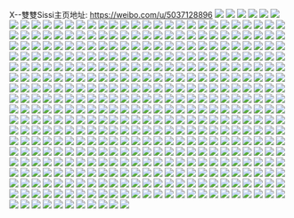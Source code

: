 X--雙雙Sissi主页地址: https://weibo.com/u/5037128896 
![](https://wx4.sinaimg.cn/mw2000/005uThksly1h92b1spoouj32bx2u71kz.jpg) 
![](https://wx4.sinaimg.cn/mw2000/005uThksly1h90z0phl5ij32s41vde84.jpg) 
![](https://wx4.sinaimg.cn/mw2000/005uThksly1h8u6kq5e0oj32c03401kz.jpg) 
![](https://wx4.sinaimg.cn/mw2000/005uThksly1h8u6krx22ij32c0340hdv.jpg) 
![](https://wx4.sinaimg.cn/mw2000/005uThksly1h8u6ksxjdkj31sx2uhqv5.jpg) 
![](https://wx4.sinaimg.cn/mw2000/005uThksly1h890p9p9v6j336c2484qq.jpg) 
![](https://wx4.sinaimg.cn/mw2000/005uThksly1h890p6d72tj336c2484qq.jpg) 
![](https://wx4.sinaimg.cn/mw2000/005uThksly1h890paqypoj336c2481ky.jpg) 
![](https://wx4.sinaimg.cn/mw2000/005uThksly1h890pc0otnj336c248u0x.jpg) 
![](https://wx4.sinaimg.cn/mw2000/005uThksly1h890pcbh0sj30sg0ntgp7.jpg) 
![](https://wx4.sinaimg.cn/mw2000/005uThksly1h890pd9yyij336c247u0x.jpg) 
![](https://wx4.sinaimg.cn/mw2000/005uThksly1h83slcqbi9j31790oc7ff.jpg) 
![](https://wx4.sinaimg.cn/mw2000/005uThksly1h83sld3qtvj31hc0u0qjj.jpg) 
![](https://wx4.sinaimg.cn/mw2000/005uThksly1h7vcauir7gj30sg1ektii.jpg) 
![](https://wx4.sinaimg.cn/mw2000/005uThksly1h7ujm3lf5lj31r22zge81.jpg) 
![](https://wx4.sinaimg.cn/mw2000/005uThksly1h7ujmc4gyzj31nz1x5avd.jpg) 
![](https://wx4.sinaimg.cn/mw2000/005uThksly1h7ujma51p8j324836c7wj.jpg) 
![](https://wx4.sinaimg.cn/mw2000/005uThksly1h7ujmbazw7j31ny23dnmr.jpg) 
![](https://wx4.sinaimg.cn/mw2000/005uThksly1h7ujmeko5cj32vd2c04qs.jpg) 
![](https://wx4.sinaimg.cn/mw2000/005uThksly1h7ujm26aohj31nz1smqnj.jpg) 
![](https://wx4.sinaimg.cn/mw2000/005uThksly1h7ujnba1kxj324836cu0x.jpg) 
![](https://wx4.sinaimg.cn/mw2000/005uThksly1h7ujm53x9ij324836c7wi.jpg) 
![](https://wx4.sinaimg.cn/mw2000/005uThksly1h7ujrv95wjj32c0340hdt.jpg) 
![](https://wx4.sinaimg.cn/mw2000/005uThksly1h7puilhpcij32vz1cbu0x.jpg) 
![](https://wx4.sinaimg.cn/mw2000/005uThksly1h7puio54o4j32v72phnpe.jpg) 
![](https://wx4.sinaimg.cn/mw2000/005uThksly1h7puijrj3gj30u00zcai4.jpg) 
![](https://wx4.sinaimg.cn/mw2000/005uThksly1h7gmxubjruj30zo256h1j.jpg) 
![](https://wx4.sinaimg.cn/mw2000/005uThksly1h7gmxuspkjj30zo2564e6.jpg) 
![](https://wx4.sinaimg.cn/mw2000/005uThksly1h7gmyzp4b2j30zo256gof.jpg) 
![](https://wx4.sinaimg.cn/mw2000/005uThksly1h7gmxvbeysj30zo256k77.jpg) 
![](https://wx4.sinaimg.cn/mw2000/005uThksly1h7gmxvu35kj30zo256apd.jpg) 
![](https://wx4.sinaimg.cn/mw2000/005uThksly1h7gmxt5n9oj30zn1zegok.jpg) 
![](https://wx4.sinaimg.cn/mw2000/005uThksly1h7gmxwbzzyj30zo256acv.jpg) 
![](https://wx4.sinaimg.cn/mw2000/005uThksly1h7gmxwwi23j30zo256tbf.jpg) 
![](https://wx4.sinaimg.cn/mw2000/005uThksly1h7gmxxg9klj30zo256wh9.jpg) 
![](https://wx4.sinaimg.cn/mw2000/005uThksly1h762fca49vj32t91pqn1o.jpg) 
![](https://wx4.sinaimg.cn/mw2000/005uThksly1h762fcw32zj31rg22g1bx.jpg) 
![](https://wx4.sinaimg.cn/mw2000/005uThksly1h762fb9k9cj31v31qlwze.jpg) 
![](https://wx4.sinaimg.cn/mw2000/005uThksly1h762fd6t8fj30u0140q8p.jpg) 
![](https://wx4.sinaimg.cn/mw2000/005uThksly1h6yv3z4negj319c1ujtda.jpg) 
![](https://wx4.sinaimg.cn/mw2000/005uThksly1h6tgvmpcsfj32c0340qv6.jpg) 
![](https://wx4.sinaimg.cn/mw2000/005uThksly1h6gwedarqrj31kb22bjsp.jpg) 
![](https://wx4.sinaimg.cn/mw2000/005uThksly1h6gwef0o3fj31o0280401.jpg) 
![](https://wx4.sinaimg.cn/mw2000/005uThksly1h6gwehdzttj31kz27275u.jpg) 
![](https://wx4.sinaimg.cn/mw2000/005uThksly1h6gwel63gsj31o02801ha.jpg) 
![](https://wx4.sinaimg.cn/mw2000/005uThksly1h6gwelo2lcj30n00midgr.jpg) 
![](https://wx4.sinaimg.cn/mw2000/005uThksly1h6gwec50qpj31go280ta5.jpg) 
![](https://wx4.sinaimg.cn/mw2000/005uThksly1h6gwen39k4j31nz1zpaly.jpg) 
![](https://wx4.sinaimg.cn/mw2000/005uThksly1h6gweq197cj31o0280qh5.jpg) 
![](https://wx4.sinaimg.cn/mw2000/005uThksly1h6gweu35vrj31o0280abl.jpg) 
![](https://wx4.sinaimg.cn/mw2000/005uThksly1h61oz2b836j30zk1beak5.jpg) 
![](https://wx4.sinaimg.cn/mw2000/005uThksly1h61oz1kq6dj32c0340x6p.jpg) 
![](https://wx4.sinaimg.cn/mw2000/005uThksly1h61oswbfjnj32c03401l0.jpg) 
![](https://wx4.sinaimg.cn/mw2000/005uThksly1h61oz3dxcoj30zk1beh0h.jpg) 
![](https://wx4.sinaimg.cn/mw2000/005uThksly1h61otletpmj32c0340hdw.jpg) 
![](https://wx4.sinaimg.cn/mw2000/005uThksly1h61iwe5gzpj32c0340doe.jpg) 
![](https://wx4.sinaimg.cn/mw2000/005uThksly1h61iw68i2bj32c03401l0.jpg) 
![](https://wx4.sinaimg.cn/mw2000/005uThksly1h61iw6v68fj30u01fm0vn.jpg) 
![](https://wx4.sinaimg.cn/mw2000/005uThksly1h4eiu1fn5rj32c035a7wj.jpg) 
![](https://wx4.sinaimg.cn/mw2000/005uThksly1h4eitxot28j32c0340hdt.jpg) 
![](https://wx4.sinaimg.cn/mw2000/005uThksly1h4eiu2us4rj31pl340kjl.jpg) 
![](https://wx4.sinaimg.cn/mw2000/005uThksly1h4eitvh28vj31na2icqtg.jpg) 
![](https://wx4.sinaimg.cn/mw2000/005uThksly1h4eitzpr2zj32c0340e81.jpg) 
![](https://wx4.sinaimg.cn/mw2000/005uThksly1h4eityqdymj32c038enpd.jpg) 
![](https://wx4.sinaimg.cn/mw2000/005uThksly1h4eiu4udnsj31ic2dab29.jpg) 
![](https://wx4.sinaimg.cn/mw2000/005uThksly1h4eitwpzl3j31qz2oo4qq.jpg) 
![](https://wx4.sinaimg.cn/mw2000/005uThksly1h4eiu7mo9yj329325o7wi.jpg) 
![](https://wx4.sinaimg.cn/mw2000/005uThksly1h4eiu67cb9j31ri33yqv5.jpg) 
![](https://wx4.sinaimg.cn/mw2000/005uThksly1h4ckdi6cktj30xc2xekjm.jpg) 
![](https://wx4.sinaimg.cn/mw2000/005uThksly1h4ckdja2c3j30wi1y7e81.jpg) 
![](https://wx4.sinaimg.cn/mw2000/005uThksly1h4ckdl06x8j31k033v4qr.jpg) 
![](https://wx4.sinaimg.cn/mw2000/005uThksly1h4ckdfiv1yj30wi1y7kjl.jpg) 
![](https://wx4.sinaimg.cn/mw2000/005uThksly1h4ckdlyhh6j30wi1y7hdt.jpg) 
![](https://wx4.sinaimg.cn/mw2000/005uThksly1h4ckdodza1j30wi1y7e81.jpg) 
![](https://wx4.sinaimg.cn/mw2000/005uThksly1h45jh9m3xij30zk24xdjs.jpg) 
![](https://wx4.sinaimg.cn/mw2000/005uThksly1h3vv578dgcj32c0340b2a.jpg) 
![](https://wx4.sinaimg.cn/mw2000/005uThksly1h3vv5831btj30sz18116u.jpg) 
![](https://wx4.sinaimg.cn/mw2000/005uThksly1h3vv5b7uo1j32c02qanpe.jpg) 
![](https://wx4.sinaimg.cn/mw2000/005uThksly1h3vv5ctkvoj31w22ryu0x.jpg) 
![](https://wx4.sinaimg.cn/mw2000/005uThksly1h3vv5fxwlwj326x2rnx6r.jpg) 
![](https://wx4.sinaimg.cn/mw2000/005uThksly1h3pacep8tcj30q00v847e.jpg) 
![](https://wx4.sinaimg.cn/mw2000/005uThksly1h2bll0hla4j31li2087wh.jpg) 
![](https://wx4.sinaimg.cn/mw2000/005uThksly1h2bll2b0r9j31nz2077wh.jpg) 
![](https://wx4.sinaimg.cn/mw2000/005uThksly1h2bll3mn3ij31mq1z44qp.jpg) 
![](https://wx4.sinaimg.cn/mw2000/005uThksly1h1ol9i5orlj30zo256dxj.jpg) 
![](https://wx4.sinaimg.cn/mw2000/005uThksly1h0d0moz7ywj32fs1v8u0x.jpg) 
![](https://wx4.sinaimg.cn/mw2000/005uThksly1h0d0mpwg8ij31q81si4qq.jpg) 
![](https://wx4.sinaimg.cn/mw2000/005uThksly1h0d0mt2cwlj32t32001l0.jpg) 
![](https://wx4.sinaimg.cn/mw2000/005uThksly1h0d0mnygnlj32c02y3npg.jpg) 
![](https://wx4.sinaimg.cn/mw2000/005uThksly1h0d0muy1urj32612154os.jpg) 
![](https://wx4.sinaimg.cn/mw2000/005uThksly1h0d0mud7xlj325u2k2b2b.jpg) 
![](https://wx4.sinaimg.cn/mw2000/005uThksly1h0bt4kz806j334122ou0y.jpg) 
![](https://wx4.sinaimg.cn/mw2000/005uThksly1h0bt4j69bcj322n2qzx6p.jpg) 
![](https://wx4.sinaimg.cn/mw2000/005uThksly1h071zvwy7mj32b4340e82.jpg) 
![](https://wx4.sinaimg.cn/mw2000/005uThksly1h071zwehvoj30u00u0abs.jpg) 
![](https://wx4.sinaimg.cn/mw2000/005uThksly1h071ztuw5bj31o0280qv5.jpg) 
![](https://wx4.sinaimg.cn/mw2000/005uThksly1h01nf2telqj30qs14nahe.jpg) 
![](https://wx4.sinaimg.cn/mw2000/005uThksly1gzy529s0ozj30u00sywpr.jpg) 
![](https://wx4.sinaimg.cn/mw2000/005uThksly1gzy52cmbwkj32c0340kjm.jpg) 
![](https://wx4.sinaimg.cn/mw2000/005uThksly1gzs5agqgd0j31gb20y1kx.jpg) 
![](https://wx4.sinaimg.cn/mw2000/005uThksly1gzl8u5m8baj32b6340hdt.jpg) 
![](https://wx4.sinaimg.cn/mw2000/005uThksly1gzl8u70oxrj32c034uhdt.jpg) 
![](https://wx4.sinaimg.cn/mw2000/005uThksly1gzl8u8kc91j32c034ikjl.jpg) 
![](https://wx4.sinaimg.cn/mw2000/005uThksly1gzl8w3y654j30u00wjth9.jpg) 
![](https://wx4.sinaimg.cn/mw2000/005uThksly1gzcqkl91rhj311y0qowmg.jpg) 
![](https://wx4.sinaimg.cn/mw2000/005uThksly1gzaoj0wyvbj31o0280kjl.jpg) 
![](https://wx4.sinaimg.cn/mw2000/005uThksly1gz9pzhsc07j31o0280kjl.jpg) 
![](https://wx4.sinaimg.cn/mw2000/005uThksly1gz9pzt3jb7j31li27zqv5.jpg) 
![](https://wx4.sinaimg.cn/mw2000/005uThksly1gz9q0gguujj31o0280x6p.jpg) 
![](https://wx4.sinaimg.cn/mw2000/005uThksly1gz9q12ew30j325p2t4e84.jpg) 
![](https://wx4.sinaimg.cn/mw2000/005uThksly1gz9q19l7noj32c02tmnpd.jpg) 
![](https://wx4.sinaimg.cn/mw2000/005uThksly1gz9q1vgtlgj32c02w81kz.jpg) 
![](https://wx4.sinaimg.cn/mw2000/005uThksly1gz9q2gid93j315o3357wj.jpg) 
![](https://wx4.sinaimg.cn/mw2000/005uThksly1gz9q258ua6j30xc4rju0x.jpg) 
![](https://wx4.sinaimg.cn/mw2000/005uThksly1gz9qa0lr4lj315i33z7wi.jpg) 
![](https://wx4.sinaimg.cn/mw2000/005uThksly1gz8ai3hjrij31wb33zu0y.jpg) 
![](https://wx4.sinaimg.cn/mw2000/005uThksly1gz86zjakw9j31lx27znpd.jpg) 
![](https://wx4.sinaimg.cn/mw2000/005uThksly1gz86zi73jkj327k32akjl.jpg) 
![](https://wx4.sinaimg.cn/mw2000/005uThksly1gz871gtah8j31o0280npd.jpg) 
![](https://wx4.sinaimg.cn/mw2000/005uThksly1gz86zf7ftbj31o0280hdt.jpg) 
![](https://wx4.sinaimg.cn/mw2000/005uThksly1gz86zh65hhj32c0340u0z.jpg) 
![](https://wx4.sinaimg.cn/mw2000/005uThksly1gz71xkbtr8j31c41sve7u.jpg) 
![](https://wx4.sinaimg.cn/mw2000/005uThksly1gz71xej4x4j31o024kx28.jpg) 
![](https://wx4.sinaimg.cn/mw2000/005uThksly1gz86zefej9j32c03404qr.jpg) 
![](https://wx4.sinaimg.cn/mw2000/005uThksly1gz870afqayj31o0280h7g.jpg) 
![](https://wx4.sinaimg.cn/mw2000/005uThksly1gz50de4f27j32832o14qp.jpg) 
![](https://wx4.sinaimg.cn/mw2000/005uThksly1gz2ll904f8j31c41sve7u.jpg) 
![](https://wx4.sinaimg.cn/mw2000/005uThksly1gyy39p5v4rj316v0u0qgt.jpg) 
![](https://wx4.sinaimg.cn/mw2000/005uThksly1gyy3axtovuj316e0u0wmx.jpg) 
![](https://wx4.sinaimg.cn/mw2000/005uThksly1gyy39r6vxlj30u010mqam.jpg) 
![](https://wx4.sinaimg.cn/mw2000/005uThksly1gyy39ro978j30u01170zm.jpg) 
![](https://wx4.sinaimg.cn/mw2000/005uThksly1gyxbw3luczj31670u0am8.jpg) 
![](https://wx4.sinaimg.cn/mw2000/005uThksly1gyxbw42se9j30u011aws1.jpg) 
![](https://wx4.sinaimg.cn/mw2000/005uThksly1gyxbw4fxauj30u00xmwlc.jpg) 
![](https://wx4.sinaimg.cn/mw2000/005uThksly1gyxbw50j2wj30tl0q8q3q.jpg) 
![](https://wx4.sinaimg.cn/mw2000/005uThksly1gyxbw5ayvrj30u0190doe.jpg) 
![](https://wx4.sinaimg.cn/mw2000/005uThksly1gyxbwh2d7cj30n00tdags.jpg) 
![](https://wx4.sinaimg.cn/mw2000/005uThksly1gyxbwgsgnpj30u00wcgtj.jpg) 
![](https://wx4.sinaimg.cn/mw2000/005uThksly1gyudm1ar0vj30zm1u2gxa.jpg) 
![](https://wx4.sinaimg.cn/mw2000/005uThksly1gyudm1mdthj31hc0u0ak7.jpg) 
![](https://wx4.sinaimg.cn/mw2000/005uThksly1gyudm1ze15j30zn21wdua.jpg) 
![](https://wx4.sinaimg.cn/mw2000/005uThksly1gyudlxpe1wj30zm22hti3.jpg) 
![](https://wx4.sinaimg.cn/mw2000/005uThksly1gyq9ena88ej32c0340x6p.jpg) 
![](https://wx4.sinaimg.cn/mw2000/005uThksly1gymrswhkg8j30sg0rd46v.jpg) 
![](https://wx4.sinaimg.cn/mw2000/005uThksly1gymrsx6gz5j31fx1x61kx.jpg) 
![](https://wx4.sinaimg.cn/mw2000/005uThksly1gymrsyeoawj3340340u0y.jpg) 
![](https://wx4.sinaimg.cn/mw2000/005uThksly1gyjb8kvgt6j30go0mlwgb.jpg) 
![](https://wx4.sinaimg.cn/mw2000/005uThksly1gyb7xia8orj30u00witfg.jpg) 
![](https://wx4.sinaimg.cn/mw2000/005uThksly1gxxak6ppu1j32c02wf7wm.jpg) 
![](https://wx4.sinaimg.cn/mw2000/005uThksly1gxxak83kvtj327q2lgqv5.jpg) 
![](https://wx4.sinaimg.cn/mw2000/005uThksly1gxxak8s7yrj31ir1o0b0y.jpg) 
![](https://wx4.sinaimg.cn/mw2000/005uThksly1gxurczpa12j31o01o01kx.jpg) 
![](https://wx4.sinaimg.cn/mw2000/005uThksly1gxqdoi9gnmj31901o0nf9.jpg) 
![](https://wx4.sinaimg.cn/mw2000/005uThksly1gxqdoj85fpj31bs1o0wte.jpg) 
![](https://wx4.sinaimg.cn/mw2000/005uThksly1gxp0uufw6cj30u0190tf1.jpg) 
![](https://wx4.sinaimg.cn/mw2000/005uThksly1gxlh6nc700j31z01z0e81.jpg) 
![](https://wx4.sinaimg.cn/mw2000/005uThksly1gxlh6t7eckj32c025qnpd.jpg) 
![](https://wx4.sinaimg.cn/mw2000/005uThksly1gxhsyeub28j32402o5b2a.jpg) 
![](https://wx4.sinaimg.cn/mw2000/005uThksly1gx912sduyuj31o01o07wh.jpg) 
![](https://wx4.sinaimg.cn/mw2000/005uThksly1gx912u88ibj31o01ko7wh.jpg) 
![](https://wx4.sinaimg.cn/mw2000/005uThksly1gx912upi2hj31o01m0b29.jpg) 
![](https://wx4.sinaimg.cn/mw2000/005uThksly1gx912vrlcgj31ly1lt7wh.jpg) 
![](https://wx4.sinaimg.cn/mw2000/005uThksly1gx912v8ovlj31o01o01kx.jpg) 
![](https://wx4.sinaimg.cn/mw2000/005uThksly1gx912w56a1j31jc1l97wh.jpg) 
![](https://wx4.sinaimg.cn/mw2000/005uThksly1gx6r3pbn90j30u00wsdsf.jpg) 
![](https://wx4.sinaimg.cn/mw2000/005uThksly1gx6r3nz861j30u00ys7fw.jpg) 
![](https://wx4.sinaimg.cn/mw2000/005uThksly1gx6r3olxj7j30u00v3wpx.jpg) 
![](https://wx4.sinaimg.cn/mw2000/005uThksly1gx6ke9ojlfj32bp2epnpf.jpg) 
![](https://wx4.sinaimg.cn/mw2000/005uThksly1gx31fo8n9nj31li1mk1kx.jpg) 
![](https://wx4.sinaimg.cn/mw2000/005uThksly1gx31fq4g86j326q2c04qr.jpg) 
![](https://wx4.sinaimg.cn/mw2000/005uThksly1gwym5e7uomj30u10u00wt.jpg) 
![](https://wx4.sinaimg.cn/mw2000/005uThksly1gwym5e08m0j30u00yytcr.jpg) 
![](https://wx4.sinaimg.cn/mw2000/005uThksly1gwym5ef24cj30u00u0djc.jpg) 
![](https://wx4.sinaimg.cn/mw2000/005uThksly1gwym5emho2j30wd0u0432.jpg) 
![](https://wx4.sinaimg.cn/mw2000/005uThksly1gwym5fx3a5j30u01sxdjg.jpg) 
![](https://wx4.sinaimg.cn/mw2000/005uThksly1gwym5ki40gj30u00vowp9.jpg) 
![](https://wx4.sinaimg.cn/mw2000/005uThksly1gwyfy20c31j32222661kz.jpg) 
![](https://wx4.sinaimg.cn/mw2000/005uThksly1gwyfy3mf40j30ym0u0ay5.jpg) 
![](https://wx4.sinaimg.cn/mw2000/005uThksly1gwyfy5a1ltj32c03407wi.jpg) 
![](https://wx4.sinaimg.cn/mw2000/005uThksly1gwvyfhd3hej32c02c01l1.jpg) 
![](https://wx4.sinaimg.cn/mw2000/005uThksly1gwvyfkagi2j32c02c07wj.jpg) 
![](https://wx4.sinaimg.cn/mw2000/005uThksly1gwvyfennp6j32c02c0e83.jpg) 
![](https://wx4.sinaimg.cn/mw2000/005uThksly1gwsajiswmtj32c0340hdu.jpg) 
![](https://wx4.sinaimg.cn/mw2000/005uThksly1gwsam6xgrzj32c03401ky.jpg) 
![](https://wx4.sinaimg.cn/mw2000/005uThksly1gwsajlfj7bj32aj2gf1ky.jpg) 
![](https://wx4.sinaimg.cn/mw2000/005uThksly1gwnycl2l4jj32c0340x6p.jpg) 
![](https://wx4.sinaimg.cn/mw2000/005uThksly1gwnycmvq3zj32c03401ky.jpg) 
![](https://wx4.sinaimg.cn/mw2000/005uThksly1gwiazb9v5ij322m33zkjl.jpg) 
![](https://wx4.sinaimg.cn/mw2000/005uThksly1gwhviyho8uj32c02c0kjl.jpg) 
![](https://wx4.sinaimg.cn/mw2000/005uThksly1gwhvizl116j31hc1nl4qp.jpg) 
![](https://wx4.sinaimg.cn/mw2000/005uThksly1gwgrn8n2vkj30zm21dtnl.jpg) 
![](https://wx4.sinaimg.cn/mw2000/005uThksly1gwgrn90ehgj3098098jrj.jpg) 
![](https://wx4.sinaimg.cn/mw2000/005uThksly1gwgrna0pk3j32c02c0qv6.jpg) 
![](https://wx4.sinaimg.cn/mw2000/005uThksly1gwgrnaxzxuj31o01o0kb1.jpg) 
![](https://wx4.sinaimg.cn/mw2000/005uThksly1gwgrnbg6ooj31m91m8dwq.jpg) 
![](https://wx4.sinaimg.cn/mw2000/005uThksly1gwgrncxwvyj30zo256qt6.jpg) 
![](https://wx4.sinaimg.cn/mw2000/005uThksly1gwgrndk11lj31fj1o018r.jpg) 
![](https://wx4.sinaimg.cn/mw2000/005uThksly1gwgrnelbm5j32c02c0x6p.jpg) 
![](https://wx4.sinaimg.cn/mw2000/005uThksly1gwgrnfbjgbj31lr1hk7q4.jpg) 
![](https://wx4.sinaimg.cn/mw2000/005uThksly1gw91hzihswj30u01hck22.jpg) 
![](https://wx4.sinaimg.cn/mw2000/005uThksly1gw91k4ivhoj30rm0xt13m.jpg) 
![](https://wx4.sinaimg.cn/mw2000/005uThksly1gw91hy8thsj30u017udnh.jpg) 
![](https://wx4.sinaimg.cn/mw2000/005uThksly1gut60ga20sj626i340e8202.jpg) 
![](https://wx4.sinaimg.cn/mw2000/005uThksly1gut60hudeuj62c02ore8202.jpg) 
![](https://wx4.sinaimg.cn/mw2000/005uThksly1gut60jgndmj32c02owhdu.jpg) 
![](https://wx4.sinaimg.cn/mw2000/005uThksly1gut60kfgxzj61o01o0h5602.jpg) 
![](https://wx4.sinaimg.cn/mw2000/005uThksly1gut644exosj626i2oth9502.jpg) 
![](https://wx4.sinaimg.cn/mw2000/005uThksly1gut60f3zkkj31o01lt7tg.jpg) 
![](https://wx4.sinaimg.cn/mw2000/005uThksly1gul3fy86pcj62672zfkjl02.jpg) 
![](https://wx4.sinaimg.cn/mw2000/005uThksly1gul3g070f8j626930fx6p02.jpg) 
![](https://wx4.sinaimg.cn/mw2000/005uThksly1gul3g2js2gj628233zb2a02.jpg) 
![](https://wx4.sinaimg.cn/mw2000/005uThksly1gul3g4n6bwj32c0340b2a.jpg) 
![](https://wx4.sinaimg.cn/mw2000/005uThksly1gul3g6pzjsj62182v81ky02.jpg) 
![](https://wx4.sinaimg.cn/mw2000/005uThksly1gul3g9342zj621d2wjkjm02.jpg) 
![](https://wx4.sinaimg.cn/mw2000/005uThksly1gul3gailphj61tn2p61ky02.jpg) 
![](https://wx4.sinaimg.cn/mw2000/005uThksly1gul3gcurquj62c0340x6q02.jpg) 
![](https://wx4.sinaimg.cn/mw2000/005uThksly1gul3fx75tdj61f72134qp02.jpg) 
![](https://wx4.sinaimg.cn/mw2000/005uThksly1gtz05xkos7j30u010in5b.jpg) 
![](https://wx4.sinaimg.cn/mw2000/005uThksly1gshzl7vq9oj32672w9x6p.jpg) 
![](https://wx4.sinaimg.cn/mw2000/005uThksly1gs6h0k4es5j32c0340qv5.jpg) 
![](https://wx4.sinaimg.cn/mw2000/005uThksly1gs44klsi6yj31nz20i1ky.jpg) 
![](https://wx4.sinaimg.cn/mw2000/005uThksly1gros7f800hj30u0140jyd.jpg) 
![](https://wx4.sinaimg.cn/mw2000/005uThksly1grdc6qd6zyj31o01ii7wh.jpg) 
![](https://wx4.sinaimg.cn/mw2000/005uThksly1grdc6r5e9pj31o01o0hdt.jpg) 
![](https://wx4.sinaimg.cn/mw2000/005uThksly1grdc6s0t61j31o01jp7wh.jpg) 
![](https://wx4.sinaimg.cn/mw2000/005uThksly1gqz28uqy6ej30om1hcgw5.jpg) 
![](https://wx4.sinaimg.cn/mw2000/005uThksly1gqrfy87epsj30u0140n94.jpg) 
![](https://wx4.sinaimg.cn/mw2000/005uThksly1gqbyws5njaj32bz2u6hdt.jpg) 
![](https://wx4.sinaimg.cn/mw2000/005uThksly1gqbywrkit7j30u00ztwvd.jpg) 
![](https://wx4.sinaimg.cn/mw2000/005uThksly1gqbywvlayaj32c0340npd.jpg) 
![](https://wx4.sinaimg.cn/mw2000/005uThksly1gppezen9lcj32c0340kjl.jpg) 
![](https://wx4.sinaimg.cn/mw2000/005uThksly1gppezbqnzjj31o01djnpd.jpg) 
![](https://wx4.sinaimg.cn/mw2000/005uThksly1gppf29ynrtj31i01o0hdt.jpg) 
![](https://wx4.sinaimg.cn/mw2000/005uThksly1gppeyx37u9j32c0340x6p.jpg) 
![](https://wx4.sinaimg.cn/mw2000/005uThksly1gppeyubsa4j31ja1gp7wh.jpg) 
![](https://wx4.sinaimg.cn/mw2000/005uThksly1gppez91qdnj333v2924qq.jpg) 
![](https://wx4.sinaimg.cn/mw2000/005uThksly1gppez4dc8nj33402c01kz.jpg) 
![](https://wx4.sinaimg.cn/mw2000/005uThksly1gppezci5x3j333z27nnpd.jpg) 
![](https://wx4.sinaimg.cn/mw2000/005uThksly1gppez7y1b3j30yq0ptdqc.jpg) 
![](https://wx4.sinaimg.cn/mw2000/005uThksly1gpmem723izj327u2yh4qp.jpg) 
![](https://wx4.sinaimg.cn/mw2000/005uThksly1gpmem8nst1j32c03407wh.jpg) 
![](https://wx4.sinaimg.cn/mw2000/005uThksly1gpmema8lstj32c0340hdt.jpg) 
![](https://wx4.sinaimg.cn/mw2000/005uThksly1gpmemc402lj31mp1o0e81.jpg) 
![](https://wx4.sinaimg.cn/mw2000/005uThksly1gpmem6k3noj31ik1n8qv5.jpg) 
![](https://wx4.sinaimg.cn/mw2000/005uThksly1gpmemcns3jj31o01o0hdt.jpg) 
![](https://wx4.sinaimg.cn/mw2000/005uThksly1gpklwd7is4j32c02c0e81.jpg) 
![](https://wx4.sinaimg.cn/mw2000/005uThksly1gpkm05anc5j31sc2ds4n4.jpg) 
![](https://wx4.sinaimg.cn/mw2000/005uThksly1gpbb7qbcklj30u00vik30.jpg) 
![](https://wx4.sinaimg.cn/mw2000/005uThksly1gpbb7qq1t2j30u014ewqr.jpg) 
![](https://wx4.sinaimg.cn/mw2000/005uThksly1gpbb7ps2z0j30u0111gu6.jpg) 
![](https://wx4.sinaimg.cn/mw2000/005uThksly1gpb3t4tha4j321s2ly7wi.jpg) 
![](https://wx4.sinaimg.cn/mw2000/005uThksly1gpb3t6xfboj32a82z97wi.jpg) 
![](https://wx4.sinaimg.cn/mw2000/005uThksly1gpb3t5vd3aj322z2sh000.jpg) 
![](https://wx4.sinaimg.cn/mw2000/005uThksly1gpb3t69eoaj31i11nztxy.jpg) 
![](https://wx4.sinaimg.cn/mw2000/005uThksly1gp6u7wustsj32bz2zk1kx.jpg) 
![](https://wx4.sinaimg.cn/mw2000/005uThksly1gp6u7zz5v9j31o01o07um.jpg) 
![](https://wx4.sinaimg.cn/mw2000/005uThksly1gp6u7ygnitj32bz2v4b29.jpg) 
![](https://wx4.sinaimg.cn/mw2000/005uThksly1gowd9izgqyj327p1ofe81.jpg) 
![](https://wx4.sinaimg.cn/mw2000/005uThksly1gowd9difatj331x29b4qs.jpg) 
![](https://wx4.sinaimg.cn/mw2000/005uThksly1gowd9jejqsj30j80j641c.jpg) 
![](https://wx4.sinaimg.cn/mw2000/005uThksly1gowd9g610fj32yv29ob2b.jpg) 
![](https://wx4.sinaimg.cn/mw2000/005uThksly1gou1sgkr0mj31770u04d1.jpg) 
![](https://wx4.sinaimg.cn/mw2000/005uThksly1gou1sg5quhj31400u0qg3.jpg) 
![](https://wx4.sinaimg.cn/mw2000/005uThksly1gou1sgychyj319s0u0gvy.jpg) 
![](https://wx4.sinaimg.cn/mw2000/005uThksly1gosn0al75kj31o01o0qv5.jpg) 
![](https://wx4.sinaimg.cn/mw2000/005uThksly1gosn086gwdj31o01o0npd.jpg) 
![](https://wx4.sinaimg.cn/mw2000/005uThksly1gosn0ciemij31o01o04qq.jpg) 
![](https://wx4.sinaimg.cn/mw2000/005uThksly1gosn06i0b7j31o01o0x0g.jpg) 
![](https://wx4.sinaimg.cn/mw2000/005uThksly1gosn0ouakaj32bz27enpd.jpg) 
![](https://wx4.sinaimg.cn/mw2000/005uThksly1gosn0dhe95j31o01o0kd2.jpg) 
![](https://wx4.sinaimg.cn/mw2000/005uThksly1goqol24bwaj31ih1nge81.jpg) 
![](https://wx4.sinaimg.cn/mw2000/005uThksly1goi9q0zpkjj30x40u0tm7.jpg) 
![](https://wx4.sinaimg.cn/mw2000/005uThksly1goi9qkjcgdj30ms13vwn2.jpg) 
![](https://wx4.sinaimg.cn/mw2000/005uThksly1goi9q1p0cfj30u0140n31.jpg) 
![](https://wx4.sinaimg.cn/mw2000/005uThksly1gofrbzbuu5j31i31iqb29.jpg) 
![](https://wx4.sinaimg.cn/mw2000/005uThksly1gofrc0ez6cj33402c0b2b.jpg) 
![](https://wx4.sinaimg.cn/mw2000/005uThksly1gofrc0wb61j30u00wudop.jpg) 
![](https://wx4.sinaimg.cn/mw2000/005uThksly1gofrc17fetj30u013ok38.jpg) 
![](https://wx4.sinaimg.cn/mw2000/005uThksly1gofrc1yusfj322o340u0y.jpg) 
![](https://wx4.sinaimg.cn/mw2000/005uThksly1gofrbyleyij314s0rph34.jpg) 
![](https://wx4.sinaimg.cn/mw2000/005uThksly1gobfw5ab4kj31dv1lo1kx.jpg) 
![](https://wx4.sinaimg.cn/mw2000/005uThksly1gobfw9gos5j31o01o0hdt.jpg) 
![](https://wx4.sinaimg.cn/mw2000/005uThksly1gobfw7r1flj31o01o07wh.jpg) 
![](https://wx4.sinaimg.cn/mw2000/005uThksly1gobfw2m2n7j32262qrhdt.jpg) 
![](https://wx4.sinaimg.cn/mw2000/005uThksly1gnstpf85uhj30u00u07aw.jpg) 
![](https://wx4.sinaimg.cn/mw2000/005uThksly1gnstpgivfdj30u015gwm3.jpg) 
![](https://wx4.sinaimg.cn/mw2000/005uThksly1gnstpg4hc8j30u00ur10b.jpg) 
![](https://wx4.sinaimg.cn/mw2000/005uThksly1gns1wvmawrj30u00u0jz1.jpg) 
![](https://wx4.sinaimg.cn/mw2000/005uThksly1gns1wkm7klj30u00vkdn5.jpg) 
![](https://wx4.sinaimg.cn/mw2000/005uThksly1gns1x31aeaj30tn1astla.jpg) 
![](https://wx4.sinaimg.cn/mw2000/005uThksly1gnstpfi6wsj30u010xtia.jpg) 
![](https://wx4.sinaimg.cn/mw2000/005uThksly1gns1wxhq6uj30u011uqar.jpg) 
![](https://wx4.sinaimg.cn/mw2000/005uThksly1gnstpf0gv6j30u00u07cq.jpg) 
![](https://wx4.sinaimg.cn/mw2000/005uThksly1gnmu2baxjnj31o01o01kx.jpg) 
![](https://wx4.sinaimg.cn/mw2000/005uThksly1gnmu2de61tj31o01ly7wh.jpg) 
![](https://wx4.sinaimg.cn/mw2000/005uThksly1gn5x8mr96cj312c0u0785.jpg) 
![](https://wx4.sinaimg.cn/mw2000/005uThksly1gmtdejdcdzj31o01o07wh.jpg) 
![](https://wx4.sinaimg.cn/mw2000/005uThksly1gmtde1f36rj31o01o0hck.jpg) 
![](https://wx4.sinaimg.cn/mw2000/005uThksly1gmtdekdtgyj31lq1mb4qp.jpg) 
![](https://wx4.sinaimg.cn/mw2000/005uThksly1gmtdegkbqfj31o01o0qs7.jpg) 
![](https://wx4.sinaimg.cn/mw2000/005uThksly1gmtdeo29x8j31l31lmkjl.jpg) 
![](https://wx4.sinaimg.cn/mw2000/005uThksly1gmtddyawf9j31o01o0e81.jpg) 
![](https://wx4.sinaimg.cn/mw2000/005uThksly1gmtderi9bpj31o01o0kjl.jpg) 
![](https://wx4.sinaimg.cn/mw2000/005uThksly1gmtdelg8kvj317z1my7j6.jpg) 
![](https://wx4.sinaimg.cn/mw2000/005uThksly1gmtdetv4l9j31o01o0b29.jpg) 
![](https://wx4.sinaimg.cn/mw2000/005uThksly1gmrzxzhz5nj31cf1dqdry.jpg) 
![](https://wx4.sinaimg.cn/mw2000/005uThksly1gmrzxyg5u9j3280280kjl.jpg) 
![](https://wx4.sinaimg.cn/mw2000/005uThksly1gmjrg1yxx8j31o01o04fn.jpg) 
![](https://wx4.sinaimg.cn/mw2000/005uThksly1gmjrg17noxj31o01o04ic.jpg) 
![](https://wx4.sinaimg.cn/mw2000/005uThksly1gmjrg3au6sj31o01o0h8b.jpg) 
![](https://wx4.sinaimg.cn/mw2000/005uThksly1gmjrg3x4soj31o01o07pi.jpg) 
![](https://wx4.sinaimg.cn/mw2000/005uThksly1gmjrg4hqjfj31o01o0h4w.jpg) 
![](https://wx4.sinaimg.cn/mw2000/005uThksly1gmjrgqxq8sj31o0280ql3.jpg) 
![](https://wx4.sinaimg.cn/mw2000/005uThksly1gmiujrudwsj31o01o04qp.jpg) 
![](https://wx4.sinaimg.cn/mw2000/005uThksly1gmiujpggsbj31o01o04qp.jpg) 
![](https://wx4.sinaimg.cn/mw2000/005uThksly1gmiuk1y29vj30kg0tman1.jpg) 
![](https://wx4.sinaimg.cn/mw2000/005uThksly1gmiuk9g08sj30qu0z3kdh.jpg) 
![](https://wx4.sinaimg.cn/mw2000/005uThksly1gmbup35zw1j327l2z3e84.jpg) 
![](https://wx4.sinaimg.cn/mw2000/005uThksly1gmbup98im8j32c0340u11.jpg) 
![](https://wx4.sinaimg.cn/mw2000/005uThksly1gm8dvbahacj30u010uq3x.jpg) 
![](https://wx4.sinaimg.cn/mw2000/005uThksly1gm8dvc8333j30yi0yi7wh.jpg) 
![](https://wx4.sinaimg.cn/mw2000/005uThksly1glz4kyhvkoj32c0340qv5.jpg) 
![](https://wx4.sinaimg.cn/mw2000/005uThksly1glz4l0kp1sj32bf2y8b2a.jpg) 
![](https://wx4.sinaimg.cn/mw2000/005uThksly1glz4l2mlm6j32c031qhdu.jpg) 
![](https://wx4.sinaimg.cn/mw2000/005uThksly1glz4l3nbsxj30q912adrv.jpg) 
![](https://wx4.sinaimg.cn/mw2000/005uThksly1glz4l6ffofj32c0340x6p.jpg) 
![](https://wx4.sinaimg.cn/mw2000/005uThksly1glz4l8vuclj31p129dkjl.jpg) 
![](https://wx4.sinaimg.cn/mw2000/005uThksly1glxyec9bntj31o01o01kx.jpg) 
![](https://wx4.sinaimg.cn/mw2000/005uThksly1glxyeicmgzj31mp1o07wh.jpg) 
![](https://wx4.sinaimg.cn/mw2000/005uThksly1glxye48ffxj30mp0ntacr.jpg) 
![](https://wx4.sinaimg.cn/mw2000/005uThksly1glvuhbd2a2j31o01w07wh.jpg) 
![](https://wx4.sinaimg.cn/mw2000/005uThksly1glvuhd2gq1j32bc2bcu0x.jpg) 
![](https://wx4.sinaimg.cn/mw2000/005uThksly1glvuh5u663j32c02c0kjm.jpg) 
![](https://wx4.sinaimg.cn/mw2000/005uThksly1glvuhdr6qqj31o01o0k5i.jpg) 
![](https://wx4.sinaimg.cn/mw2000/005uThksly1glvuh9j16cj30yi1pc4qr.jpg) 
![](https://wx4.sinaimg.cn/mw2000/005uThksly1glvuhf0x4bj31o01o0wsw.jpg) 
![](https://wx4.sinaimg.cn/mw2000/005uThksly1glm0o705m5j30u00w4407.jpg) 
![](https://wx4.sinaimg.cn/mw2000/005uThksly1gl9nsu0vr2j30x60q3b0g.jpg) 
![](https://wx4.sinaimg.cn/mw2000/005uThksly1gl9nr3n40oj31mg2fo7wh.jpg) 
![](https://wx4.sinaimg.cn/mw2000/005uThksly1gl7csmmx6nj32c0340hdu.jpg) 
![](https://wx4.sinaimg.cn/mw2000/005uThksly1gl7csy3e7tj31lf29ve81.jpg) 
![](https://wx4.sinaimg.cn/mw2000/005uThksly1gl7ct0o2nwj31lf2e5e82.jpg) 
![](https://wx4.sinaimg.cn/mw2000/005uThksly1gl3tpaioo8j32c02c0kjm.jpg) 
![](https://wx4.sinaimg.cn/mw2000/005uThksly1gl3tpcq2q5j329n29ne82.jpg) 
![](https://wx4.sinaimg.cn/mw2000/005uThksly1gl3tp63u56j32c02c04qr.jpg) 
![](https://wx4.sinaimg.cn/mw2000/005uThksly1gl3tphfn0fj32c02c07wi.jpg) 
![](https://wx4.sinaimg.cn/mw2000/005uThksly1gl3tpkul6jj32c02c04qq.jpg) 
![](https://wx4.sinaimg.cn/mw2000/005uThksly1gl3tpf59tfj326d2blqv6.jpg) 
![](https://wx4.sinaimg.cn/mw2000/005uThksly1gl3tpm760yj32c03404qp.jpg) 
![](https://wx4.sinaimg.cn/mw2000/005uThksly1gl3tpt781hj32c02c0b29.jpg) 
![](https://wx4.sinaimg.cn/mw2000/005uThksly1gl3trfx8r0j32bz25hu0x.jpg) 
![](https://wx4.sinaimg.cn/mw2000/005uThksly1gl3hs2nha3j31o01o0kjl.jpg) 
![](https://wx4.sinaimg.cn/mw2000/005uThksly1gl3hs3jmcvj31mx1ms4qp.jpg) 
![](https://wx4.sinaimg.cn/mw2000/005uThksly1gl3hsgk0d7j32c0340qv6.jpg) 
![](https://wx4.sinaimg.cn/mw2000/005uThksly1gl3hsexdvmj31mc340x6p.jpg) 
![](https://wx4.sinaimg.cn/mw2000/005uThksly1gkitksakvxj30u30u0jyh.jpg) 
![](https://wx4.sinaimg.cn/mw2000/005uThksly1gkitksolulj30u00u0463.jpg) 
![](https://wx4.sinaimg.cn/mw2000/005uThksly1gkitkt3v1bj30u00u0dn7.jpg) 
![](https://wx4.sinaimg.cn/mw2000/005uThksly1gkitktskwej30u00u07de.jpg) 
![](https://wx4.sinaimg.cn/mw2000/005uThksly1gkitku5qsqj30u00u07av.jpg) 
![](https://wx4.sinaimg.cn/mw2000/005uThksly1gkitkuhcytj30u00u0qa8.jpg) 
![](https://wx4.sinaimg.cn/mw2000/005uThksly1gkc879jg57j32bp2tru0x.jpg) 
![](https://wx4.sinaimg.cn/mw2000/005uThksly1gkc8781ypej32c02c01ky.jpg) 
![](https://wx4.sinaimg.cn/mw2000/005uThksly1gkc87aafhcj30ng15o46u.jpg) 
![](https://wx4.sinaimg.cn/mw2000/005uThksly1gkc87au649j30lo12ijza.jpg) 
![](https://wx4.sinaimg.cn/mw2000/005uThksly1gjq9ef1y24j30u016ou0x.jpg) 
![](https://wx4.sinaimg.cn/mw2000/005uThksly1gjq9egxrcaj32c02c0b2a.jpg) 
![](https://wx4.sinaimg.cn/mw2000/005uThksly1gjq9ehlmk1j30t914awrt.jpg) 
![](https://wx4.sinaimg.cn/mw2000/005uThksly1gjq9ed86lwj319w19oauk.jpg) 
![](https://wx4.sinaimg.cn/mw2000/005uThksly1gjp6qy5bvej30u01407c8.jpg) 
![](https://wx4.sinaimg.cn/mw2000/005uThksly1gjp6qzct07j30rs2pmkjl.jpg) 
![](https://wx4.sinaimg.cn/mw2000/005uThksly1gjp6r00ymnj30rs3hrty8.jpg) 
![](https://wx4.sinaimg.cn/mw2000/005uThksly1gjp6r0rcqbj30rs33chca.jpg) 
![](https://wx4.sinaimg.cn/mw2000/005uThksly1gjp6qxmy9wj30rs3367ta.jpg) 
![](https://wx4.sinaimg.cn/mw2000/005uThksly1gjp6r18d8oj30u015645q.jpg) 
![](https://wx4.sinaimg.cn/mw2000/005uThksly1gjh1caoe7aj30u014ohdt.jpg) 
![](https://wx4.sinaimg.cn/mw2000/005uThksly1gjh1ccwvy0j30tq1gu0w9.jpg) 
![](https://wx4.sinaimg.cn/mw2000/005uThksly1gjh1dfeug7j313s0txnpd.jpg) 
![](https://wx4.sinaimg.cn/mw2000/005uThksly1gjh1cb4ufej30u00u0jz2.jpg) 
![](https://wx4.sinaimg.cn/mw2000/005uThksly1gjftdwdsxyj32c03404qq.jpg) 
![](https://wx4.sinaimg.cn/mw2000/005uThksly1gjftdxo1thj30nu16dqhq.jpg) 
![](https://wx4.sinaimg.cn/mw2000/005uThksly1gjfte18xp3j32c02wjkjm.jpg) 
![](https://wx4.sinaimg.cn/mw2000/005uThksly1gjfte3p4lkj325q305e81.jpg) 
![](https://wx4.sinaimg.cn/mw2000/005uThksgy1gb1nok2dyfj32c0340e81.jpg) 
![](https://wx4.sinaimg.cn/mw2000/005uThksgy1gb1noiyhugj32c0340qv5.jpg) 
![](https://wx4.sinaimg.cn/mw2000/005uThksgy1gb1nol8e5jj32c0340npd.jpg) 
![](https://wx4.sinaimg.cn/mw2000/005uThksly1gan3274ue2j30u012ntgd.jpg) 
![](https://wx4.sinaimg.cn/mw2000/005uThksly1gan327oxovj30u012x7d4.jpg) 
![](https://wx4.sinaimg.cn/mw2000/005uThksly1gan328ofqij30u00xatfo.jpg) 
![](https://wx4.sinaimg.cn/mw2000/005uThksly1gan326cqofj30u013fwp2.jpg) 
![](https://wx4.sinaimg.cn/mw2000/005uThksly1gan3294oojj30u0140qg4.jpg) 
![](https://wx4.sinaimg.cn/mw2000/005uThksly1gan326rvg9j30u012xwo3.jpg) 
![](https://wx4.sinaimg.cn/mw2000/005uThksly1gan3280pwcj30u00uhtfa.jpg) 
![](https://wx4.sinaimg.cn/mw2000/005uThksly1gan32upcxij30u0140k0g.jpg) 
![](https://wx4.sinaimg.cn/mw2000/005uThksly1gan339s59xj30u014013v.jpg) 
![](https://wx4.sinaimg.cn/mw2000/005uThksly1gajkj64hhzj30u0111wkf.jpg) 
![](https://wx4.sinaimg.cn/mw2000/005uThksly1gajkj6l2sxj30u0140ted.jpg) 
![](https://wx4.sinaimg.cn/mw2000/005uThksly1gajkj5tc6mj30u0140dn9.jpg) 
![](https://wx4.sinaimg.cn/mw2000/005uThksly1gajkj7cnr4j315i0u07hq.jpg) 
![](https://wx4.sinaimg.cn/mw2000/005uThksly1gags70em1jj30j60j6gmy.jpg) 
![](https://wx4.sinaimg.cn/mw2000/005uThksly1ga98a09k6ij31h824a4j5.jpg) 
![](https://wx4.sinaimg.cn/mw2000/005uThksly1ga989z14j7j32c03407wi.jpg) 
![](https://wx4.sinaimg.cn/mw2000/005uThksly1ga98a1djthj327u1o0b29.jpg) 
![](https://wx4.sinaimg.cn/mw2000/005uThksly1ga98a2lxm4j31o0280u0x.jpg) 
![](https://wx4.sinaimg.cn/mw2000/005uThksly1ga7rerntiwj30u0140qcg.jpg) 
![](https://wx4.sinaimg.cn/mw2000/005uThksly1g6xtxvb2u0j30u0140qa5.jpg) 
![](https://wx4.sinaimg.cn/mw2000/005uThksly1g6xtxuwvdyj30u0140k0c.jpg) 
![](https://wx4.sinaimg.cn/mw2000/005uThksly1g5qu0f20kvj30u014079u.jpg) 
![](https://wx4.sinaimg.cn/mw2000/005uThksly1g5qu0fd6rij30u01400yi.jpg) 
![](https://wx4.sinaimg.cn/mw2000/005uThksly1g5qu0eol2cj30u0140n1q.jpg) 
![](https://wx4.sinaimg.cn/mw2000/005uThksly1g5qu0fzchoj30u011ygte.jpg) 
![](https://wx4.sinaimg.cn/mw2000/005uThksly1g5oyt6gy8ej30u012enaq.jpg) 
![](https://wx4.sinaimg.cn/mw2000/005uThksly1g5oyt6ypwtj30u010i16z.jpg) 
![](https://wx4.sinaimg.cn/mw2000/005uThksly1g5oyt7avnwj30u013xn9n.jpg) 
![](https://wx4.sinaimg.cn/mw2000/005uThksly1g5oyt7qudrj30u013xalb.jpg) 
![](https://wx4.sinaimg.cn/mw2000/005uThksly1g5oyt808irj30u0140n50.jpg) 
![](https://wx4.sinaimg.cn/mw2000/005uThksly1g5oyt87pqsj30u00ty40v.jpg) 
![](https://wx4.sinaimg.cn/mw2000/005uThksly1g5oyt5mudpj30u0140k4u.jpg) 
![](https://wx4.sinaimg.cn/mw2000/005uThksly1g5msm1t02ej31o0210e82.jpg) 
![](https://wx4.sinaimg.cn/mw2000/005uThksly1g5msm62qbfj30yi1pcx6v.jpg) 
![](https://wx4.sinaimg.cn/mw2000/005uThksly1g5msm7fjx8j31iy1yax6p.jpg) 
![](https://wx4.sinaimg.cn/mw2000/005uThksly1g5msmb9dwkj30yi1pche0.jpg) 
![](https://wx4.sinaimg.cn/mw2000/005uThksly1g1pm42pin6j32c0340e84.jpg) 
![](https://wx4.sinaimg.cn/mw2000/005uThksly1g1pm44l4vvj33402c0npf.jpg) 
![](https://wx4.sinaimg.cn/mw2000/005uThksly1g1pm4i82wgj33402c0npe.jpg) 
![](https://wx4.sinaimg.cn/mw2000/005uThksly1g1pm45u73jj33402c04qr.jpg) 
![](https://wx4.sinaimg.cn/mw2000/005uThksly1g1pm475rfbj32tq2484qp.jpg) 
![](https://wx4.sinaimg.cn/mw2000/005uThksly1g1pm48lsafj31w01v34qr.jpg) 
![](https://wx4.sinaimg.cn/mw2000/005uThksly1fz9bhhkpcfj31ea1zbkjl.jpg) 
![](https://wx4.sinaimg.cn/mw2000/005uThksly1fz9bhdpexmj31o027zhdz.jpg) 
![](https://wx4.sinaimg.cn/mw2000/005uThksly1fz9bhg6buhj32c01r1npm.jpg) 
![](https://wx4.sinaimg.cn/mw2000/005uThksly1fz9bh74ytnj327z1o04qp.jpg) 
![](https://wx4.sinaimg.cn/mw2000/005uThksly1fz9bhi3p35j31o027zno0.jpg) 
![](https://wx4.sinaimg.cn/mw2000/005uThksly1fz9bhim1r9j31o027znob.jpg) 
![](https://wx4.sinaimg.cn/mw2000/005uThksgy1fvsi5oc3l3j333p28onpe.jpg) 
![](https://wx4.sinaimg.cn/mw2000/005uThksgy1fvsi63uj7uj32c0340qv6.jpg) 
![](https://wx4.sinaimg.cn/mw2000/005uThksgy1fvsi5hpwxmj32042o3u13.jpg) 
![](https://wx4.sinaimg.cn/mw2000/005uThksgy1fvsi5xvu9fj32zj29jqv6.jpg) 
![](https://wx4.sinaimg.cn/mw2000/005uThksgy1fvsi6jfknvj32c0340he1.jpg) 
![](https://wx4.sinaimg.cn/mw2000/005uThksgy1fvsi5s8lj1j334025k4qq.jpg) 
![](https://wx4.sinaimg.cn/mw2000/005uThksgy1fvcoukesfxj30yi1a0hdt.jpg) 
![](https://wx4.sinaimg.cn/mw2000/005uThksly1fq8q00fo7ij30qo0ty7bv.jpg) 
